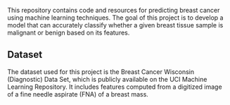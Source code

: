 This repository contains code and resources for predicting breast cancer using machine learning techniques.
The goal of this project is to develop a model that can accurately classify whether a given breast tissue sample is malignant or benign based on its features.

## Dataset

The dataset used for this project is the Breast Cancer Wisconsin (Diagnostic) Data Set, 
which is publicly available on the UCI Machine Learning Repository.
It includes features computed from a digitized image of a fine needle aspirate (FNA) of a breast mass.

